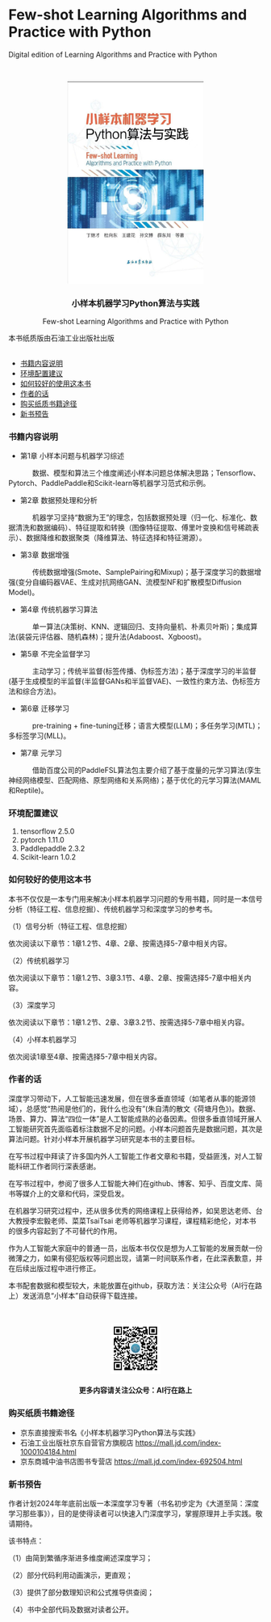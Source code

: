 # Few-shot Learning Algorithms and Practice with Python

Digital edition of Learning Algorithms and Practice with Python

<!-- PROJECT SHIELDS -->

<!-- PROJECT LOGO -->

<br />

<p align="center">
  <a href="https://github.com/dingjicai/Book_fewshot_learning">
    <img src="./cover.jpg" alt="Logo" width="270" height="400">
  </a>

<h3 align="center">小样本机器学习Python算法与实践</h3>
  <p align="center">
    Few-shot Learning Algorithms and Practice with Python
    <br />

</p>

本书纸质版由石油工业出版社出版

## 

- [书籍内容说明](#书籍内容说明)
- [环境配置建议](#环境配置建议)
- [如何较好的使用这本书](#如何较好的使用这本书)
- [作者的话](#作者的话)
- [购买纸质书籍途径](#购买纸质书籍途径)
- [新书预告](#新书预告)



### 书籍内容说明

- 第1章 小样本问题与机器学习综述
  
&nbsp;&nbsp;&nbsp;&nbsp;&nbsp;&nbsp;&nbsp;&nbsp;&nbsp;&nbsp;&nbsp;&nbsp;数据、模型和算法三个维度阐述小样本问题总体解决思路；Tensorflow、Pytorch、PaddlePaddle和Scikit-learn等机器学习范式和示例。

- 第2章 数据预处理和分析
  
&nbsp;&nbsp;&nbsp;&nbsp;&nbsp;&nbsp;&nbsp;&nbsp;&nbsp;&nbsp;&nbsp;&nbsp;机器学习坚持“数据为王”的理念，包括数据预处理（归一化、标准化、数据清洗和数据编码）、特征提取和转换（图像特征提取、傅里叶变换和信号稀疏表示）、数据降维和数据聚类（降维算法、特征选择和特征溯源）。

- 第3章 数据增强
  
&nbsp;&nbsp;&nbsp;&nbsp;&nbsp;&nbsp;&nbsp;&nbsp;&nbsp;&nbsp;&nbsp;&nbsp;传统数据增强(Smote、SamplePairing和Mixup)；基于深度学习的数据增强(变分自编码器VAE、生成对抗网络GAN、流模型NF和扩散模型Diffusion Model)。

- 第4章 传统机器学习算法
  
&nbsp;&nbsp;&nbsp;&nbsp;&nbsp;&nbsp;&nbsp;&nbsp;&nbsp;&nbsp;&nbsp;&nbsp;单一算法(决策树、KNN、逻辑回归、支持向量机、朴素贝叶斯)；集成算法(装袋元评估器、随机森林)；提升法(Adaboost、Xgboost)。

- 第5章 不完全监督学习
  
&nbsp;&nbsp;&nbsp;&nbsp;&nbsp;&nbsp;&nbsp;&nbsp;&nbsp;&nbsp;&nbsp;&nbsp;主动学习；传统半监督(标签传播、伪标签方法)；基于深度学习的半监督(基于生成模型的半监督(半监督GANs和半监督VAE)、一致性约束方法、伪标签方法和综合方法)。

- 第6章 迁移学习
  
&nbsp;&nbsp;&nbsp;&nbsp;&nbsp;&nbsp;&nbsp;&nbsp;&nbsp;&nbsp;&nbsp;&nbsp;pre-training + fine-tuning迁移；语言大模型(LLM)；多任务学习(MTL)；多标签学习(MLL)。

- 第7章 元学习
  
&nbsp;&nbsp;&nbsp;&nbsp;&nbsp;&nbsp;&nbsp;&nbsp;&nbsp;&nbsp;&nbsp;&nbsp;借助百度公司的PaddleFSL算法包主要介绍了基于度量的元学习算法(孪生神经网络模型、匹配网络、原型网络和关系网络)；基于优化的元学习算法(MAML和Reptile)。


### 环境配置建议

1. tensorflow   2.5.0
2. pytorch      1.11.0
3. Paddlepaddle 2.3.2
4. Scikit-learn 1.0.2

### 如何较好的使用这本书
本书不仅仅是一本专门用来解决小样本机器学习问题的专用书籍，同时是一本信号分析（特征工程、信息挖掘）、传统机器学习和深度学习的参考书。

（1）信号分析（特征工程、信息挖掘）

依次阅读以下章节：1章1.2节、4章、2章、按需选择5-7章中相关内容。

（2）传统机器学习

依次阅读以下章节：1章1.2节、3章3.1节、4章、2章、按需选择5-7章中相关内容。

（3）深度学习

依次阅读以下章节：1章1.2节、2章、3章3.2节、按需选择5-7章中相关内容。

（4）小样本机器学习

依次阅读1章至4章、按需选择5-7章中相关内容。


### 作者的话

深度学习带动下，人工智能迅速发展，但在很多垂直领域（如笔者从事的能源领域），总感觉“热闹是他们的，我什么也没有”(朱自清的散文《荷塘月色》)。数据、场景、算力、算法“四位一体”是人工智能成熟的必备因素。但很多垂直领域开展人工智能研究首先面临着标注数据不足的问题。小样本问题首先是数据问题，其次是算法问题。针对小样本开展机器学习研究是本书的主要目标。

在写书过程中拜读了许多国内外人工智能工作者文章和书籍，受益匪浅，对人工智能科研工作者同行深表感谢。

在写书过程中，参阅了很多人工智能大神们在github、博客、知乎、百度文库、简书等媒介上的文章和代码，深受启发。

在机器学习研究过程中，还从很多优秀的网络课程上获得给养，如吴恩达老师、台大教授李宏毅老师、菜菜TsaiTsai 老师等机器学习课程，课程精彩绝伦，对本书的很多内容起到了不可替代的作用。

作为人工智能大家庭中的普通一员，出版本书仅仅是想为人工智能的发展贡献一份微薄之力，如果有侵犯版权等问题出现，请第一时间联系作者，在此深表歉意，并在后续出版过程中进行修正。

本书配套数据和模型较大，未能放置在github，获取方法：关注公众号（AI行在路上）发送消息“小样本”自动获得下载连接。


<br />

<p align="center">
  <a href="https://github.com/dingjicai/Book_fewshot_learning">
    <img src="findme.jpg" alt="Logo" width="100" height="100">
  </a>
<h4 align="center">更多内容请关注公众号：AI行在路上</h4>
</p>

### 购买纸质书籍途径
- 京东直接搜索书名《小样本机器学习Python算法与实践》
- 石油工业出版社京东自营官方旗舰店
https://mall.jd.com/index-1000104184.html
- 京东商城中油书店图书专营店
https://mall.jd.com/index-692504.html

### 新书预告
作者计划2024年年底前出版一本深度学习专著（书名初步定为《大道至简：深度学习那些事》），目的是使得读者可以快速入门深度学习，掌握原理并上手实践。敬请期待。

该书特点：

（1）由简到繁循序渐进多维度阐述深度学习；

（2）部分代码利用动画演示，更直观；

（3）提供了部分数理知识和公式推导供查阅；

（4）书中全部代码及数据对读者公开。


